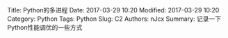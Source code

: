 Title: Python的多进程
Date: 2017-03-29 10:20
Modified: 2017-03-29 10:20
Category: Python
Tags: Python
Slug: C2
Authors: nJcx
Summary: 记录一下Python性能调优的一些方式
